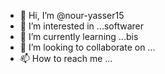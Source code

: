 - 👋 Hi, I’m @nour-yasser15
- 👀 I’m interested in ...softwarer 
- 🌱 I’m currently learning ...bis
- 💞️ I’m looking to collaborate on ...
- 📫 How to reach me ...

<!---
nour-yasser15/nour-yasser15 is a ✨ special ✨ repository because its `README.md` (this file) appears on your GitHub profile.
You can click the Preview link to take a look at your changes.
--->

